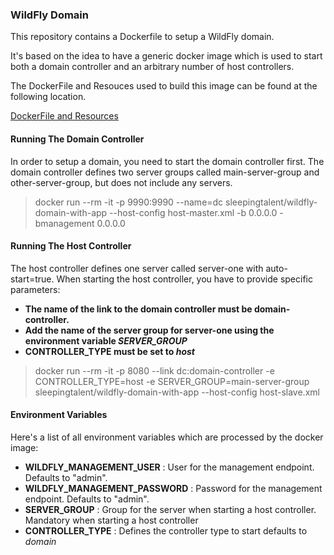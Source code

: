 ### WildFly Domain ###
This repository contains a Dockerfile to setup a WildFly domain. 

It's based on the idea to have a generic docker image which is used to start both a domain controller and an arbitrary number of host controllers.

The DockerFile and Resouces used to build this image can be found at the following location. 

[DockerFile and Resources](https://github.com/SleepingTalent/wildfly-domain-docker)

#### Running The Domain Controller ####
In order to setup a domain, you need to start the domain controller first. The domain controller defines two server groups called main-server-group and other-server-group, but does not include any servers.

> docker run --rm -it -p 9990:9990 --name=dc sleepingtalent/wildfly-domain-with-app --host-config host-master.xml -b 0.0.0.0 -bmanagement 0.0.0.0

#### Running The Host Controller ####

The host controller defines one server called server-one with auto-start=true. When starting the host controller, you have to provide specific parameters:

* **The name of the link to the domain controller must be domain-controller.**
* **Add the name of the server group for server-one using the environment variable _SERVER_GROUP_**
* **CONTROLLER_TYPE must be set to _host_**

> docker run --rm -it -p 8080 --link dc:domain-controller -e CONTROLLER_TYPE=host -e SERVER_GROUP=main-server-group sleepingtalent/wildfly-domain-with-app --host-config host-slave.xml

#### Environment Variables ####

Here's a list of all environment variables which are processed by the docker image:

* **WILDFLY_MANAGEMENT_USER** : User for the management endpoint. Defaults to "admin".
* **WILDFLY_MANAGEMENT_PASSWORD** : Password for the management endpoint. Defaults to "admin".
* **SERVER_GROUP** : Group for the server when starting a host controller. Mandatory when starting a host controller
* **CONTROLLER_TYPE** : Defines the controller type to start defaults to _domain_